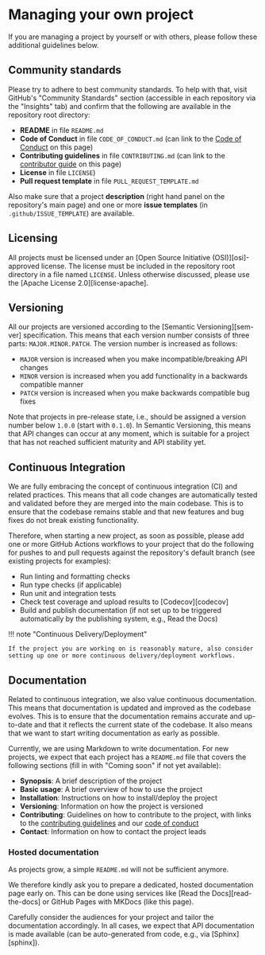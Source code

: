 # Managing your own project

If you are managing a project by yourself or with others, please follow these
additional guidelines below.

## Community standards

Please try to adhere to best community standards. To help with that, visit
GitHub's "Community Standards" section (accessible in each repository via the
"Insights" tab) and confirm that the following are available in the repository
root directory:

- **README** in file `README.md`
- **Code of Conduct** in file `CODE_OF_CONDUCT.md` (can link to the [Code of
  Conduct](../../about/code-of-conduct.md) on this page)
- **Contributing guidelines** in file `CONTRIBUTING.md` (can link to the
  [contributor guide](index.md) on this page)
- **License** in file `LICENSE`)
- **Pull request template** in file `PULL_REQUEST_TEMPLATE.md`

Also make sure that a project **description** (right hand panel on the
repository's main page) and one or more **issue templates** (in
`.github/ISSUE_TEMPLATE`) are available.

## Licensing

All projects must be licensed under an [Open Source Initiative
(OSI)][osi]-approved license. The license must be included in the repository
root directory in a file named `LICENSE`. Unless otherwise discussed, please
use the [Apache License 2.0][license-apache].

## Versioning

All our projects are versioned according to the [Semantic Versioning][sem-ver]
specification. This means that each version number consists of three parts:
`MAJOR.MINOR.PATCH`. The version number is increased as follows:

- `MAJOR` version is increased when you make incompatible/breaking API changes
- `MINOR` version is increased when you add functionality in a backwards
  compatible manner
- `PATCH` version is increased when you make backwards compatible bug fixes

Note that projects in pre-release state, i.e., should be assigned a version
number below `1.0.0` (start with `0.1.0`). In Semantic Versioning, this means
that API changes can occur at any moment, which is suitable for a project that
has not reached sufficient maturity and API stability yet.

## Continuous Integration

We are fully embracing the concept of continuous integration (CI) and related
practices. This means that all code changes are automatically tested and
validated before they are merged into the main codebase. This is to ensure that
the codebase remains stable and that new features and bug fixes do not break
existing functionality.

Therefore, when starting a new project, as soon as possible, please add one or
more GitHub Actions workflows to your project that do the following for pushes
to and pull requests against the repository's default branch (see existing
projects for examples):

- Run linting and formatting checks
- Run type checks (if applicable)
- Run unit and integration tests
- Check test coverage and upload results to [Codecov][codecov]
- Build and publish documentation (if not set up to be triggered automatically
  by the publishing system, e.g., Read the Docs)

!!! note "Continuous Delivery/Deployment"

    If the project you are working on is reasonably mature, also consider
    setting up one or more continuous delivery/deployment workflows.

## Documentation

Related to continuous integration, we also value continuous documentation. This
means that documentation is updated and improved as the codebase evolves. This
is to ensure that the documentation remains accurate and up-to-date and that it
reflects the current state of the codebase. It also means that we want to start
writing documentation as early as possible.

Currently, we are using Markdown to write documentation. For new projects, we
expect that each project has a `README.md` file that covers the following
sections (fill in with "Coming soon" if not yet available):

- **Synopsis**: A brief description of the project
- **Basic usage**: A brief overview of how to use the project
- **Installation**: Instructions on how to install/deploy the project
- **Versioning**: Information on how the project is versioned
- **Contributing**: Guidelines on how to contribute to the project, with links
    to the [contributing guidelines](index.md) and our
    [code of conduct](../../about/code-of-conduct.md)
- **Contact**: Information on how to contact the project leads

### Hosted documentation

As projects grow, a simple `README.md` will not be sufficient anymore.

We therefore kindly ask you to prepare a dedicated, hosted documentation page
early on. This can be done using services like [Read the Docs][read-the-docs] or
GitHub Pages with MKDocs (like this page).

Carefully consider the audiences for your project and tailor the documentation
accordingly. In all cases, we expect that API documentation is made available
(can be auto-generated from code, e.g., via [Sphinx][sphinx]).
